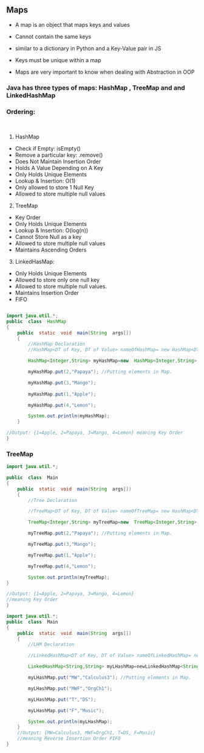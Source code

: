 
## Maps

  

- A map is an object that maps keys and values

- Cannot contain the same keys

- similar to a dictionary in Python and a Key-Value pair in JS

- Keys must be unique within a map

- Maps are very important to know when dealing with Abstraction in OOP

  

### Java has three types of maps: HashMap , TreeMap and and LinkedHashMap

  

### Ordering:

  

<br  />

1. HashMap
  
- Check if Empty: isEmpty()
- Remove a particular key: .remove()
- Does Not Maintain Insertion Order
- Holds A Value Depending on A Key
- Only Holds Unique Elements
- Lookup & Insertion: O(1)
- Only allowed to store 1 Null Key
- Allowed to store multiple null values

2. TreeMap
  
- Key Order
- Only Holds Unique Elements
- Lookup & Insertion: O(log(n))
- Cannot Store Null as a key
- Allowed to store multiple null values
- Maintains Ascending Orders

3. LinkedHasMap:

- Only Holds Unique Elements
- Allowed to store only one null key
- Allowed to store multiple null values.
- Maintains Insertion Order
- FIFO
  
  

```java

import java.util.*;
public  class  HashMap
{
	public  static  void  main(String  args[])
	{
		//HashMap Declaration
		//HashMap<DT of Key, DT of Value> nameOfHashMap= new HashMap<DT of Key, DT of Value>();

		HashMap<Integer,String> myHashMap=new  HashMap<Integer,String>();//Creating HashMap.

		myHashMap.put(2,"Papaya"); //Putting elements in Map.

		myHashMap.put(3,"Mango");
		
		myHashMap.put(1,"Apple");

		myHashMap.put(4,"Lemon");

		System.out.println(myHashMap);
	}

//Output: {1=Apple, 2=Papaya, 3=Mango, 4=Lemon} meaning Key Order
}

```

### TreeMap

  
```java
import java.util.*;

public  class  Main
{
	public  static  void  main(String  args[])
	{
		//Tree Declaration

		//TreeMap<DT of Key, DT of Value> nameOfTreeMap= new HashMap<DT of Key, DT of Value>();

		TreeMap<Integer,String> myTreeMap=new  TreeMap<Integer,String>();//Creating HashMap.

		myTreeMap.put(2,"Papaya"); //Putting elements in Map.

		myTreeMap.put(3,"Mango");

		myTreeMap.put(1,"Apple");

		myTreeMap.put(4,"Lemon");

		System.out.println(myTreeMap);
}

//Output: {1=Apple, 2=Papaya, 3=Mango, 4=Lemon}
//meaning Key Order
}
```

  

```java
import java.util.*;
public  class  Main
{
	public  static  void  main(String  args[])
	{
		//LHM Declaration

		//LinkedHashMap<DT of Key, DT of Value> nameOfLinkedHashMap= new LinkedHashMap<DT of Key, DT of Value>();

		LinkedHashMap<String,String> myLHashMap=newLinkedHashMap<String,String>();//Creating Linked HashMap.

		myLHashMap.put("MW","Calculus3"); //Putting elements in Map.

		myLHashMap.put("MWF","OrgCh1");

		myLHashMap.put("T","DS");

		myLHashMap.put("F","Music");

		System.out.println(myLHashMap);
	}
	//Output: {MW=Calculus3, MWF=OrgCh1, T=DS, F=Music}
	//meaning Reverse Insertion Order FIFO
}
```